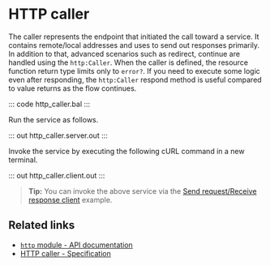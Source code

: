 # HTTP caller

The caller represents the endpoint that initiated the call toward a service. It contains remote/local addresses and uses to send out responses primarily. In addition to that, advanced scenarios such as redirect, continue are handled using the `http:Caller`. When the caller is defined, the resource function return type limits only to `error?`. If you need to execute some logic even after responding, the `http:Caller` respond method is useful compared to value returns as the flow continues.

::: code http_caller.bal :::

Run the service as follows.

::: out http_caller.server.out :::

Invoke the service by executing the following cURL command in a new terminal.

::: out http_caller.client.out :::

>**Tip:** You can invoke the above service via the [Send request/Receive response client](/learn/by-example/http-client-send-request-receive-response/) example.

## Related links
- [`http` module - API documentation](https://lib.ballerina.io/ballerina/http/latest/)
- [HTTP caller - Specification](/spec/http/#2341-httpcaller)
